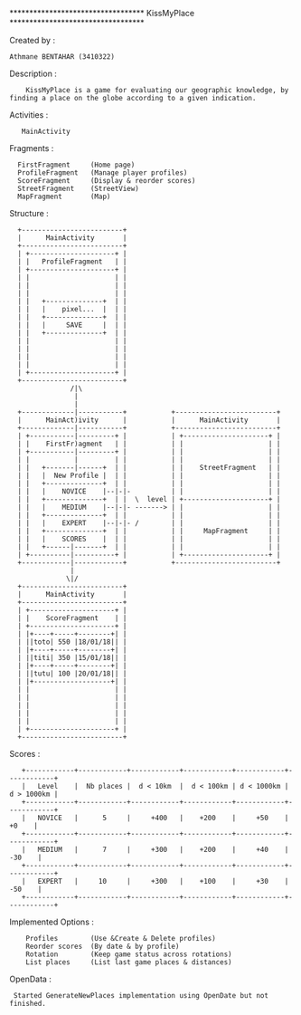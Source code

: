 ********************************** KissMyPlace **********************************

Created by :
	
	Athmane BENTAHAR (3410322)

Description :

	    KissMyPlace is a game for evaluating our geographic knowledge, by finding a place on the globe according to a given indication.

Activities :

	   MainActivity

Fragments :
	  
	  FirstFragment		(Home page)
	  ProfileFragment	(Manage player profiles)
	  ScoreFragment		(Display & reorder scores)
	  StreetFragment 	(StreetView)
	  MapFragment		(Map)

Structure :

	  +-------------------------+
	  |      MainActivity       |
	  +-------------------------+
	  | +---------------------+ |
	  | |   ProfileFragment   | |
	  | +---------------------+ |
	  | |                     | |
	  | |                     | |
	  | |                     | |
	  | |   +--------------+  | |
	  | |   |    pixel...  |  | |
	  | |   +--------------+  | |
	  | |   |     SAVE     |  | |
	  | |   +--------------+  | |
	  | |                     | |
	  | |                     | |
	  | |                     | |
	  | |                     | |
	  | +---------------------+ |
	  +-------------------------+
                   /|\
                    |
                    |
      +-------------|-----------+           +-------------------------+
      |      MainAct)ivity      |           |      MainActivity       |
      +-------------|-----------+           +-------------------------+
      | +-----------|---------+ |           | +---------------------+ |
      | |    FirstFr)agment   | |           | |                     | |
      | +-----------|---------+ |           | |                     | |
      | |           |         | |           | |                     | |
      | |   +-------|------+  | |           | |    StreetFragment   | |
      | |   |  New Profile |  | |           | |                     | |
      | |   +--------------+  | |           | |                     | |
      | |   |    NOVICE    |--|-|-          | |                     | |
      | |   +--------------+  | |  \  level | +---------------------+ |
      | |   |    MEDIUM    |--|-|- -------> | |                     | |
      | |   +--------------+  | |           | |                     | |
      | |   |    EXPERT    |--|-|- /        | |                     | |
      | |   +--------------+  | |           | |     MapFragment     | |
      | |   |    SCORES    |  | |           | |                     | |
      | |   +------|-------+  | |           | |                     | |
      | +----------|----------+ |           | +---------------------+ |
      +------------|------------+           +-------------------------+
                   |
                  \|/
      +-------------------------+
      |      MainActivity       |
      +-------------------------+
      | +---------------------+ |
      | |    ScoreFragment    | |
      | +---------------------+ |
      | |+----+-----+--------+| |
      | ||toto| 550 |18/01/18|| |
      | |+----+-----+--------+| |
      | ||titi| 350 |15/01/18|| |
      | |+----+-----+--------+| |
      | ||tutu| 100 |20/01/18|| |
      | |+-------------------+| |
      | |                     | |
      | |                     | |
      | |                     | |
      | |                     | |
      | |                     | |
      | +---------------------+ |
      +-------------------------+


Scores :

       +------------+------------+------------+------------+------------+------------+
       |   Level    |  Nb places |  d < 10km  |  d < 100km | d < 1000km	| d > 1000km |
       +------------+------------+------------+------------+------------+------------+
       |   NOVICE   |      5     |     +400   |    +200    |     +50	|      +0    |
       +------------+------------+------------+------------+------------+------------+
       |   MEDIUM   |      7     |     +300   |    +200    |	 +40 	|     -30    |
       +------------+------------+------------+------------+------------+------------+
       |   EXPERT   |     10     |     +300   |    +100    |	 +30	|     -50    |
       +------------+------------+------------+------------+------------+------------+

Implemented Options :

	    Profiles		(Use &Create & Delete profiles)
	    Reorder scores	(By date & by profile)
	    Rotation		(Keep game status across rotations)
	    List places		(List last game places & distances)

OpenData :

	 Started GenerateNewPlaces implementation using OpenDate but not finished.
